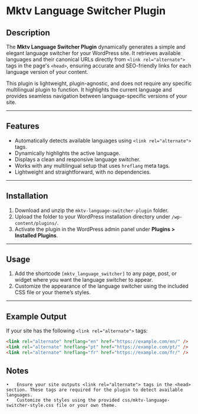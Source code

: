 # Mktv Language Switcher Plugin

## Description

The **Mktv Language Switcher Plugin** dynamically generates a simple and elegant language switcher for your WordPress site. It retrieves available languages and their canonical URLs directly from `<link rel="alternate">` tags in the page's `<head>`, ensuring accurate and SEO-friendly links for each language version of your content.

This plugin is lightweight, plugin-agnostic, and does not require any specific multilingual plugin to function. It highlights the current language and provides seamless navigation between language-specific versions of your site.

---

## Features

- Automatically detects available languages using `<link rel="alternate">` tags.
- Dynamically highlights the active language.
- Displays a clean and responsive language switcher.
- Works with any multilingual setup that uses `hreflang` meta tags.
- Lightweight and straightforward, with no dependencies.

---

## Installation

1. Download and unzip the `mktv-language-switcher-plugin` folder.
2. Upload the folder to your WordPress installation directory under `/wp-content/plugins/`.
3. Activate the plugin in the WordPress admin panel under **Plugins > Installed Plugins**.

---

## Usage

1. Add the shortcode `[mktv_language_switcher]` to any page, post, or widget where you want the language switcher to appear.
2. Customize the appearance of the language switcher using the included CSS file or your theme’s styles.

---

## Example Output

If your site has the following `<link rel="alternate">` tags:

```html
<link rel="alternate" hreflang="en" href="https://example.com/en/" />
<link rel="alternate" hreflang="pt" href="https://example.com/pt/" />
<link rel="alternate" hreflang="fr" href="https://example.com/fr/" />
```

## Notes

	•	Ensure your site outputs <link rel="alternate"> tags in the <head> section. These tags are required for the plugin to detect available languages.
	•	Customize the styles using the provided css/mktv-language-switcher-style.css file or your own theme.